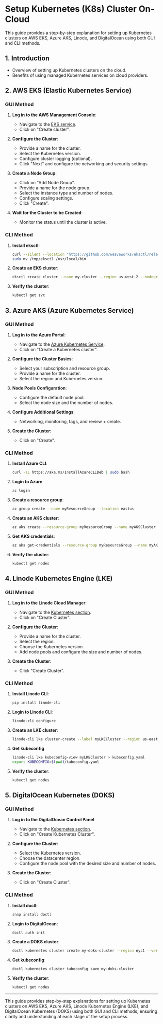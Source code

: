 # **Setup Kubernetes (K8s) Cluster On-Cloud**

This guide provides a step-by-step explanation for setting up Kubernetes clusters on AWS EKS, Azure AKS, Linode, and DigitalOcean using both GUI and CLI methods.

## **1. Introduction**

- Overview of setting up Kubernetes clusters on the cloud.
- Benefits of using managed Kubernetes services on cloud providers.

## **2. AWS EKS (Elastic Kubernetes Service)**

### **GUI Method**

1. **Log in to the AWS Management Console**:
   - Navigate to the [EKS service](https://console.aws.amazon.com/eks/home).
   - Click on "Create cluster".

2. **Configure the Cluster**:
   - Provide a name for the cluster.
   - Select the Kubernetes version.
   - Configure cluster logging (optional).
   - Click "Next" and configure the networking and security settings.

3. **Create a Node Group**:
   - Click on "Add Node Group".
   - Provide a name for the node group.
   - Select the instance type and number of nodes.
   - Configure scaling settings.
   - Click "Create".

4. **Wait for the Cluster to be Created**:
   - Monitor the status until the cluster is active.

### **CLI Method**

1. **Install eksctl**:

   ```bash
   curl --silent --location "https://github.com/weaveworks/eksctl/releases/latest/download/eksctl_$(uname -s)_amd64.tar.gz" | tar xz -C /tmp
   sudo mv /tmp/eksctl /usr/local/bin
   ```

2. **Create an EKS cluster**:

   ```bash
   eksctl create cluster --name my-cluster --region us-west-2 --nodegroup-name linux-nodes --node-type t3.medium --nodes 3 --nodes-min 1 --nodes-max 4 --managed
   ```

3. **Verify the cluster**:

   ```bash
   kubectl get svc
   ```

## **3. Azure AKS (Azure Kubernetes Service)**

### **GUI Method**

1. **Log in to the Azure Portal**:
   - Navigate to the [Azure Kubernetes Service](https://portal.azure.com/#blade/HubsExtension/BrowseResource/resourceType/Microsoft.ContainerService%2FManagedClusters).
   - Click on "Create a Kubernetes cluster".

2. **Configure the Cluster Basics**:
   - Select your subscription and resource group.
   - Provide a name for the cluster.
   - Select the region and Kubernetes version.

3. **Node Pools Configuration**:
   - Configure the default node pool.
   - Select the node size and the number of nodes.

4. **Configure Additional Settings**:
   - Networking, monitoring, tags, and review + create.

5. **Create the Cluster**:
   - Click on "Create".

### **CLI Method**

1. **Install Azure CLI**:

   ```bash
   curl -sL https://aka.ms/InstallAzureCLIDeb | sudo bash
   ```

2. **Login to Azure**:

   ```bash
   az login
   ```

3. **Create a resource group**:

   ```bash
   az group create --name myResourceGroup --location eastus
   ```

4. **Create an AKS cluster**:

   ```bash
   az aks create --resource-group myResourceGroup --name myAKSCluster --node-count 3 --enable-addons monitoring --generate-ssh-keys
   ```

5. **Get AKS credentials**:

   ```bash
   az aks get-credentials --resource-group myResourceGroup --name myAKSCluster
   ```

6. **Verify the cluster**:

   ```bash
   kubectl get nodes
   ```

## **4. Linode Kubernetes Engine (LKE)**

### **GUI Method**

1. **Log in to the Linode Cloud Manager**:
   - Navigate to the [Kubernetes section](https://cloud.linode.com/kubernetes/clusters).
   - Click on "Create Cluster".

2. **Configure the Cluster**:
   - Provide a name for the cluster.
   - Select the region.
   - Choose the Kubernetes version.
   - Add node pools and configure the size and number of nodes.

3. **Create the Cluster**:
   - Click "Create Cluster".

### **CLI Method**

1. **Install Linode CLI**:

   ```bash
   pip install linode-cli
   ```

2. **Login to Linode CLI**:

   ```bash
   linode-cli configure
   ```

3. **Create an LKE cluster**:

   ```bash
   linode-cli lke cluster-create --label myLKECluster --region us-east --k8s_version 1.21 --node_pools.type g6-standard-2 --node_pools.count 3
   ```

4. **Get kubeconfig**:

   ```bash
   linode-cli lke kubeconfig-view myLKECluster > kubeconfig.yaml
   export KUBECONFIG=$(pwd)/kubeconfig.yaml
   ```

5. **Verify the cluster**:

   ```bash
   kubectl get nodes
   ```

## **5. DigitalOcean Kubernetes (DOKS)**

### **GUI Method**

1. **Log in to the DigitalOcean Control Panel**:
   - Navigate to the [Kubernetes section](https://cloud.digitalocean.com/kubernetes).
   - Click on "Create Kubernetes Cluster".

2. **Configure the Cluster**:
   - Select the Kubernetes version.
   - Choose the datacenter region.
   - Configure the node pool with the desired size and number of nodes.

3. **Create the Cluster**:
   - Click on "Create Cluster".

### **CLI Method**

1. **Install doctl**:

   ```bash
   snap install doctl
   ```

2. **Login to DigitalOcean**:

   ```bash
   doctl auth init
   ```

3. **Create a DOKS cluster**:

   ```bash
   doctl kubernetes cluster create my-doks-cluster --region nyc1 --version latest --node-pool "name=default;size=s-2vcpu-4gb;count=3"
   ```

4. **Get kubeconfig**:

   ```bash
   doctl kubernetes cluster kubeconfig save my-doks-cluster
   ```

5. **Verify the cluster**:

   ```bash
   kubectl get nodes
   ```

---

This guide provides step-by-step explanations for setting up Kubernetes clusters on AWS EKS, Azure AKS, Linode Kubernetes Engine (LKE), and DigitalOcean Kubernetes (DOKS) using both GUI and CLI methods, ensuring clarity and understanding at each stage of the setup process.
